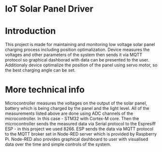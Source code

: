 # IoT Solar Panel Driver
# Introduction
This project is made for maintaining and monitoring low voltage solar panel charging process including position optimalization.
Device measures the voltages and other parameters of the system then sends it via MQTT protocol so graphical dashborad with data can be presented to the user.
Additionaly device optimalize the position of the panel using servo motor, so the best charging angle can be set.
# More technical info
Microcontroller measures the voltages on the output of the solar panel, battery which is being charged by the panel and the light level.
All of the measurements listed above are done using ADC channels of the microcontroller. In this case - STM32 with Cortex-M core.
Then the microcontroller sends the measured data via Serial protocol to the Espresiff ESP - in this project we used 8266.
ESP sends the data via MQTT protocol to the MQTT broker set in Node-RED server which is provided by Raspberry Pi.
Node-RED also provides graphical dashboard to user with visualised data over the time and simple controls of the system.
